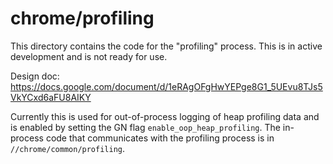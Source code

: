 # chrome/profiling

This directory contains the code for the "profiling" process. This is in
active development and is not ready for use.

Design doc: https://docs.google.com/document/d/1eRAgOFgHwYEPge8G1_5UEvu8TJs5VkYCxd6aFU8AIKY

Currently this is used for out-of-process logging of heap profiling data and
is enabled by setting the GN flag `enable_oop_heap_profiling`. The in-process
code that communicates with the profiling process is in
`//chrome/common/profiling`.
